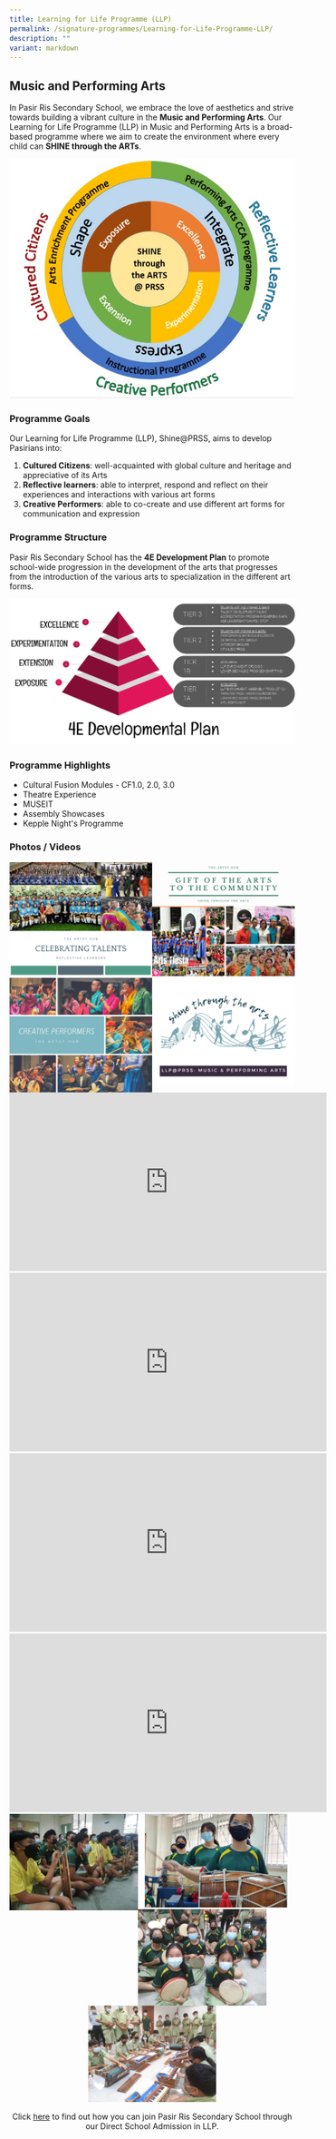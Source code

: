 ```yaml
---
title: Learning for Life Programme (LLP)
permalink: /signature-programmes/Learning-for-Life-Programme-LLP/
description: ""
variant: markdown
---
```

## Music and Performing Arts

In Pasir Ris Secondary School, we embrace the love of aesthetics and strive towards building a vibrant culture in the **Music and Performing Arts**. Our Learning for Life Programme (LLP) in Music and Performing Arts is a broad-based programme where we aim to create the environment where every child can **SHINE through the ARTs**.

![](/images/LLP%20FRamework%202022.jpeg)

### Programme Goals
Our Learning for Life Programme (LLP), Shine@PRSS, aims to develop Pasirians into:

1. **Cultured Citizens**: well-acquainted with global culture and heritage and appreciative of its Arts
2. **Reflective learners**: able to interpret, respond and reflect on their experiences and interactions with various art forms
3. **Creative Performers**: able to co-create and use different art forms for communication and expression

### Programme Structure

Pasir Ris Secondary School has the **4E Development Plan** to promote school-wide progression in the development of the arts that progresses from the introduction of the various arts to specialization in the different art forms.  

![](/images/LLP2.png)

### Programme Highlights

* Cultural Fusion Modules - CF1.0, 2.0, 3.0 
* Theatre Experience 
* MUSEIT 
* Assembly Showcases 
* Kepple Night's Programme

### Photos / Videos

<img src="/images/Celebrating%20Talent.png" style="width:50%;float:left">
<img src="/images/Gift%20of%20the%20Art.png" style="width:50%">
<img src="/images/Creative%20Performers.png" style="width:50%;float:left">
<img src="/images/llp%20black.png" style="width:50%">
<br><center>		 
<iframe width="560" height="315" src="https://www.youtube.com/embed/TPW6uOQuj8w" title="YouTube video player" frameborder="0" allow="accelerometer; autoplay; clipboard-write; encrypted-media; gyroscope; picture-in-picture" allowfullscreen=""></iframe>
<br>
<iframe width="560" height="315" src="https://www.youtube.com/embed/1sKeX7eeCGc" title="YouTube video player" frameborder="0" allow="accelerometer; autoplay; clipboard-write; encrypted-media; gyroscope; picture-in-picture" allowfullscreen=""></iframe>
<br>
<iframe allowfullscreen="" allow="accelerometer; autoplay; clipboard-write; encrypted-media; gyroscope; picture-in-picture; web-share" frameborder="0" title="YouTube video player" src="https://www.youtube.com/embed/5oqyk43vfSo?si=NelnFtttjRD1S5dv" height="315" width="560"></iframe>
<br>
<iframe width="560" height="315" src="https://www.youtube.com/embed/rHNnRwcqwJo" title="YouTube video player" frameborder="0" allow="accelerometer; autoplay; clipboard-write; encrypted-media; gyroscope; picture-in-picture" allowfullscreen=""></iframe>
<br>
<img src="/images/Angklung%202.jpeg" style="width:45%;float:left">
<img src="/images/Traditional%20Drumming.jpeg" style="width:50%"><br>
<img src="/images/llp.jpeg" style="width:45%;float:left">
<img src="/images/llp2.jpeg" style="width:45%">
		 

Click [here](/useful-links/direct-school-admission-dsa/dsa-llp-in-music-and-performing-arts) to find out how you can join Pasir Ris Secondary School through our Direct School Admission in LLP.</center>